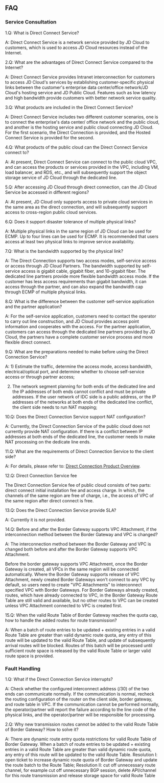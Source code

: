 ## FAQ

### **Service Consultation**

1.Q: What is Direct Connect Service?<br />

A: Direct Connect Service is a network service provided by JD Cloud to customers, which is used to access JD Cloud resources instead of the Internet.<br />

2.Q: What are the advantages of Direct Connect Service compared to the Internet?<br />

A: Direct Connect Service provides Intranet interconnection for customers to access JD Cloud's services by establishing customer-specific physical links between the customer's enterprise data center/office network/JD Cloud's hosting service and JD Public Cloud. Features such as low latency and high bandwidth provide customers with better network service quality.<br />

3.Q: What products are included in the Direct Connect Service?<br />

A: Direct Connect Service includes two different customer scenarios, one is to connect the enterprise's data center/ office network and the public cloud, and another is the hosting service and public cloud connecting JD Cloud. For the first scenario, the Direct Connection is provided, and the Hosted Connect Service is provided for the second.<br />

4.Q: What products of the public cloud can the Direct Connect Service connect to?<br />

A: At present, Direct Connect Service can connect to the public cloud VPC, and can access the products or services provided in the VPC, including VM, load balancer, and RDS, etc., and will subsequently support the object storage service of JD Cloud through the dedicated line.<br />

5.Q: After accessing JD Cloud through direct connection, can the JD Cloud Service be accessed in different regions?<br />

A: At present, JD Cloud only supports access to private cloud services in the same area as the direct connection, and will subsequently support access to cross-region public cloud services.<br />

6.Q: Does it support disaster tolerance of multiple physical links?<br />

A: Multiple physical links in the same region of JD Cloud can be used for ECMP. Up to four lines can be used for ECMP. It is recommended that users access at least two physical links to improve service availability.<br />

7.Q: What is the bandwidth supported by the physical link?<br />

A: The Direct Connection supports two access modes, self-service access or access through JD Cloud Partners. The bandwidth supported by self-service access is gigabit cable, gigabit fiber, and 10-gigabit fiber. The dedicated line partners provide more flexible bandwidth access mode. If the customer has less access requirements than gigabit bandwidth, it can access through the partner, and can also expand the bandwidth cap through ECMP of multiple physical links.<br />

8.Q: What is the difference between the customer self-service application and the partner application?<br />

A: For the self-service application, customers need to contact the operator to carry out line construction, and JD Cloud provides access point information and cooperates with the access. For the partner application, customers can access through the dedicated line partners provided by JD Cloud, the partners have a complete customer service process and more flexible direct connect.<br />

9.Q: What are the preparations needed to make before using the Direct Connection Service?<br />

A: 1) Estimate the traffic, determine the access mode, access bandwidth, electrical/optical port, and determine whether to choose self-service access or through partner access;<br />

2) The network segment planning for both ends of the dedicated line and the IP addresses of both ends cannot conflict and must be private addresses. If the user network of IDC side is a public address, or the IP addresses of the networks at both ends of the dedicated line conflict, the client side needs to run NAT mapping;<br />

10.Q: Does the Direct Connection Service support NAT configuration?<br />

A: Currently, the Direct Connection Service of the public cloud does not currently provide NAT configuration. If there is a conflict between IP addresses at both ends of the dedicated line, the customer needs to make NAT processing on the dedicate line ends.<br />

11.Q: What are the requirements of Direct Connection Service to the client side?<br />

A: For details, please refer to: [Direct Connection Product Overview](../Introduction/Product-Overview.md).<br />

12.Q: Direct Connection Service fee<br />

The Direct Connection  Service fee of public cloud consists of two parts: direct connect initial installation fee and access charge. In which, the channels of the same region are free of charge, i.e., the access of VPC of the same region after direct connect  is free.<br />

13.Q: Does the Direct Connection Service provide SLA?<br />

A: Currently it is not provided.<br />

14.Q: Before and after the Border Gateway supports VPC Attachment, if the interconnection method between the Border Gateway and VPC is changed?<br />

A: The interconnection method between the Border Gateway and VPC is changed both before and after the Border Gateway supports VPC Attachment.

Before the border gateway supports VPC Attachment, once the Border Gateway is created, all VPCs in the same region will be connected automatically. 
Where the Border Gateway supports release of VPC Attachment, newly created Border Gateways won’t connect to any VPC by default, so users need to create "VPC Attachments" to interconnect specified VPC with Border Gateways. For Border Gateways already created, routes, which have already connected to VPC, in the Border Gateway Route Table are still valid and available, but no other routes to VPC can be created unless VPC Attachment connected to VPC is created first.

15.Q: When the valid Route Table of Border Gateway reaches the quota cap, how to handle the added routes for route transmission?<br />

A: When a batch of route entries to be updated + existing entries in a valid Route Table are greater than valid dynamic route quota, any entry of this route will be updated to the valid Route Table, and update of subsequently arrival routes will be blocked. Routes of this batch will be processed until sufficient route space is released by the valid Route Table or larger valid route space is provided.<br />



### **Fault Handling**

1.Q: What if the Direct Connection Service interrupts?<br />

A: Check whether the configured interconnect address (/30) of the two ends can communicate normally. If the communication is normal, recheck the routing configuration of the router on the client side, border gateway, and route table in VPC. If the communication cannot be performed normally, the operator/partner will report the failure according to the line code of the physical links, and the operator/partner will be responsible for processing.<br />

2.Q: Why new transmission routes cannot be added to the valid Route Table of Border Gateway? How to solve it?<br />

A: There are dynamic route entry quota restrictions for valid Route Table of Border Gateway. When a batch of route entries to be updated + existing entries in a valid Route Table are greater than valid dynamic route quota, any entry of this route will be updated to the valid Route Table. Resolution I: open ticket to increase dynamic route quota of Border Gateway and update the route batch to the Route Table; Resolution II: cut off unnecessary route channel, for example cut off unnecessary BGP session, delete API/channel for this route transmission and release storage space for valid Route Table<br />
